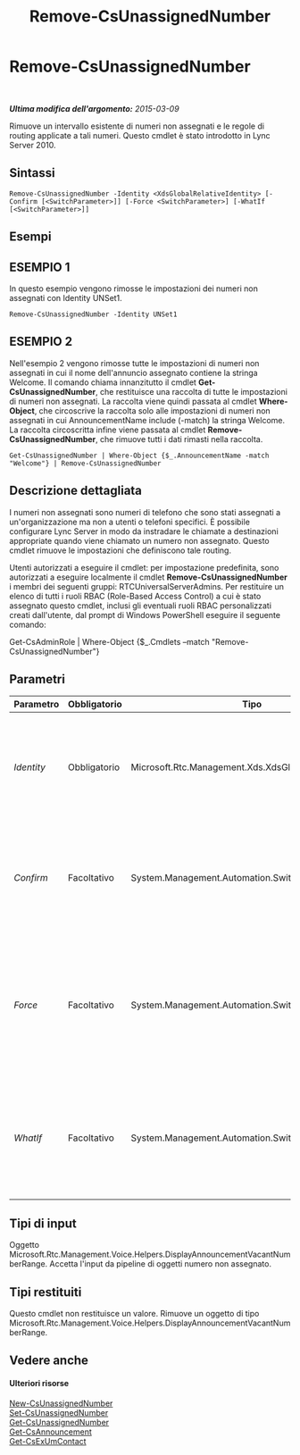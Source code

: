 ﻿---
title: Remove-CsUnassignedNumber
TOCTitle: Remove-CsUnassignedNumber
ms:assetid: 13095593-92d3-4790-99a5-5df4610652cb
ms:mtpsurl: https://technet.microsoft.com/it-it/library/Gg398209(v=OCS.15)
ms:contentKeyID: 49299751
ms.date: 08/24/2015
mtps_version: v=OCS.15
ms.translationtype: HT
---

# Remove-CsUnassignedNumber

 

_**Ultima modifica dell'argomento:** 2015-03-09_

Rimuove un intervallo esistente di numeri non assegnati e le regole di routing applicate a tali numeri. Questo cmdlet è stato introdotto in Lync Server 2010.

## Sintassi

    Remove-CsUnassignedNumber -Identity <XdsGlobalRelativeIdentity> [-Confirm [<SwitchParameter>]] [-Force <SwitchParameter>] [-WhatIf [<SwitchParameter>]]

## Esempi

## ESEMPIO 1

In questo esempio vengono rimosse le impostazioni dei numeri non assegnati con Identity UNSet1.

    Remove-CsUnassignedNumber -Identity UNSet1

## ESEMPIO 2

Nell'esempio 2 vengono rimosse tutte le impostazioni di numeri non assegnati in cui il nome dell'annuncio assegnato contiene la stringa Welcome. Il comando chiama innanzitutto il cmdlet **Get-CsUnassignedNumber**, che restituisce una raccolta di tutte le impostazioni di numeri non assegnati. La raccolta viene quindi passata al cmdlet **Where-Object**, che circoscrive la raccolta solo alle impostazioni di numeri non assegnati in cui AnnouncementName include (-match) la stringa Welcome. La raccolta circoscritta infine viene passata al cmdlet **Remove-CsUnassignedNumber**, che rimuove tutti i dati rimasti nella raccolta.

    Get-CsUnassignedNumber | Where-Object {$_.AnnouncementName -match "Welcome"} | Remove-CsUnassignedNumber

## Descrizione dettagliata

I numeri non assegnati sono numeri di telefono che sono stati assegnati a un'organizzazione ma non a utenti o telefoni specifici. È possibile configurare Lync Server in modo da instradare le chiamate a destinazioni appropriate quando viene chiamato un numero non assegnato. Questo cmdlet rimuove le impostazioni che definiscono tale routing.

Utenti autorizzati a eseguire il cmdlet: per impostazione predefinita, sono autorizzati a eseguire localmente il cmdlet **Remove-CsUnassignedNumber** i membri dei seguenti gruppi: RTCUniversalServerAdmins. Per restituire un elenco di tutti i ruoli RBAC (Role-Based Access Control) a cui è stato assegnato questo cmdlet, inclusi gli eventuali ruoli RBAC personalizzati creati dall'utente, dal prompt di Windows PowerShell eseguire il seguente comando:

Get-CsAdminRole | Where-Object {$\_.Cmdlets –match "Remove-CsUnassignedNumber"}

## Parametri


<table>
<colgroup>
<col style="width: 25%" />
<col style="width: 25%" />
<col style="width: 25%" />
<col style="width: 25%" />
</colgroup>
<thead>
<tr class="header">
<th>Parametro</th>
<th>Obbligatorio</th>
<th>Tipo</th>
<th>Descrizione</th>
</tr>
</thead>
<tbody>
<tr class="odd">
<td><p><em>Identity</em></p></td>
<td><p>Obbligatorio</p></td>
<td><p>Microsoft.Rtc.Management.Xds.XdsGlobalRelativeIdentity</p></td>
<td><p>Il nome univoco per l'intervallo di numeri non assegnati da rimuovere.</p></td>
</tr>
<tr class="even">
<td><p><em>Confirm</em></p></td>
<td><p>Facoltativo</p></td>
<td><p>System.Management.Automation.SwitchParameter</p></td>
<td><p>Viene visualizzata una richiesta di conferma prima di eseguire il comando.</p></td>
</tr>
<tr class="odd">
<td><p><em>Force</em></p></td>
<td><p>Facoltativo</p></td>
<td><p>System.Management.Automation.SwitchParameter</p></td>
<td><p>Elimina qualsiasi richiesta di conferma che, in caso contrario, sarebbe visualizzata prima di effettuare le modifiche.</p></td>
</tr>
<tr class="even">
<td><p><em>WhatIf</em></p></td>
<td><p>Facoltativo</p></td>
<td><p>System.Management.Automation.SwitchParameter</p></td>
<td><p>Descrive ciò che accadrebbe se si eseguisse il comando senza eseguirlo realmente.</p></td>
</tr>
</tbody>
</table>


## Tipi di input

Oggetto Microsoft.Rtc.Management.Voice.Helpers.DisplayAnnouncementVacantNumberRange. Accetta l'input da pipeline di oggetti numero non assegnato.

## Tipi restituiti

Questo cmdlet non restituisce un valore. Rimuove un oggetto di tipo Microsoft.Rtc.Management.Voice.Helpers.DisplayAnnouncementVacantNumberRange.

## Vedere anche

#### Ulteriori risorse

[New-CsUnassignedNumber](new-csunassignednumber.md)  
[Set-CsUnassignedNumber](set-csunassignednumber.md)  
[Get-CsUnassignedNumber](get-csunassignednumber.md)  
[Get-CsAnnouncement](get-csannouncement.md)  
[Get-CsExUmContact](get-csexumcontact.md)

